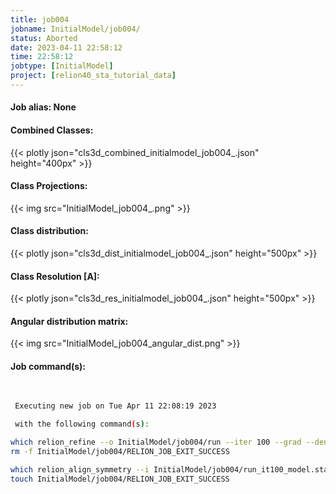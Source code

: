 ```yaml
---
title: job004
jobname: InitialModel/job004/
status: Aborted
date: 2023-04-11 22:58:12
time: 22:58:12
jobtype: [InitialModel]
project: [relion40_sta_tutorial_data]
---
```


#### Job alias: None

#### Combined Classes:
{{< plotly json="cls3d_combined_initialmodel_job004_.json" height="400px" >}}
#### Class Projections:
{{< img src="InitialModel_job004_.png" >}}
#### Class distribution:
{{< plotly json="cls3d_dist_initialmodel_job004_.json" height="500px" >}}
#### Class Resolution [A]:
{{< plotly json="cls3d_res_initialmodel_job004_.json" height="500px" >}}
#### Angular distribution matrix:
{{< img src="InitialModel_job004_angular_dist.png" >}}

#### Job command(s):

```bash

 
 Executing new job on Tue Apr 11 22:08:19 2023
 
 with the following command(s): 

which relion_refine --o InitialModel/job004/run --iter 100 --grad --denovo_3dref  --i PseudoSubtomo/job003/particles.star --ctf --K 1 --sym C1  --flatten_solvent  --zero_mask  --dont_combine_weights_via_disc --pool 3 --pad 1  --particle_diameter 230 --oversampling 1  --healpix_order 1  --offset_range 6  --offset_step 2 --auto_sampling  --tau2_fudge 4 --j 8 --gpu ""  --pipeline_control InitialModel/job004/
rm -f InitialModel/job004/RELION_JOB_EXIT_SUCCESS

which relion_align_symmetry --i InitialModel/job004/run_it100_model.star --o InitialModel/job004/initial_model.mrc --sym C6 --apply_sym --select_largest_class  --pipeline_control InitialModel/job004/
touch InitialModel/job004/RELION_JOB_EXIT_SUCCESS
 
 


